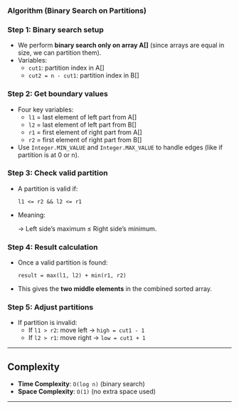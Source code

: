 ### **Algorithm (Binary Search on Partitions)**

### **Step 1: Binary search setup**

- We perform **binary search only on array A[]** (since arrays are equal in size, we can partition them).
- Variables:
    - `cut1`: partition index in A[]
    - `cut2 = n - cut1`: partition index in B[]

### **Step 2: Get boundary values**

- Four key variables:
    - `l1` = last element of left part from A[]
    - `l2` = last element of left part from B[]
    - `r1` = first element of right part from A[]
    - `r2` = first element of right part from B[]
- Use `Integer.MIN_VALUE` and `Integer.MAX_VALUE` to handle edges (like if partition is at 0 or n).

### **Step 3: Check valid partition**

- A partition is valid if:
    
    ```
    l1 <= r2 && l2 <= r1
    ```
    
- Meaning:
    
    → Left side’s maximum ≤ Right side’s minimum.
    

### **Step 4: Result calculation**

- Once a valid partition is found:
    
    ```
    result = max(l1, l2) + min(r1, r2)
    
    ```
    
- This gives the **two middle elements** in the combined sorted array.

### **Step 5: Adjust partitions**

- If partition is invalid:
    - If `l1 > r2`: move left → `high = cut1 - 1`
    - If `l2 > r1`: move right → `low = cut1 + 1`

---

## Complexity

- **Time Complexity**: `O(log n)` (binary search)
- **Space Complexity**: `O(1)` (no extra space used)

---